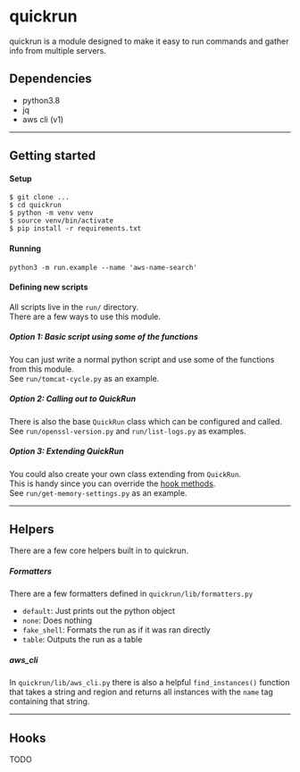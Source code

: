 # quickrun

quickrun is a module designed to make it easy to run commands and gather info from multiple servers.  

## Dependencies
- python3.8
- jq
- aws cli (v1)

---

## Getting started

#### Setup
```
$ git clone ...
$ cd quickrun
$ python -m venv venv
$ source venv/bin/activate
$ pip install -r requirements.txt
```

#### Running
```
python3 -m run.example --name 'aws-name-search'
```

#### Defining new scripts

All scripts live in the `run/` directory.  
There are a few ways to use this module.  

##### Option 1: Basic script using some of the functions
You can just write a normal python script and use some of the functions from this module.  
See `run/tomcat-cycle.py` as an example.  

##### Option 2: Calling out to QuickRun
There is also the base `QuickRun` class which can be configured and called.  
See `run/openssl-version.py` and `run/list-logs.py` as examples.  

##### Option 3: Extending QuickRun
You could also create your own class extending from `QuickRun`.  
This is handy since you can override the [hook methods](#Hooks).  
See `run/get-memory-settings.py` as an example.  

---

## Helpers

There are a few core helpers built in to quickrun.    

##### Formatters
There are a few formatters defined in `quickrun/lib/formatters.py`
-	`default`: Just prints out the python object
- `none`: Does nothing
- `fake_shell`: Formats the run as if it was ran directly
- `table`: Outputs the run as a table


##### aws_cli
In `quickrun/lib/aws_cli.py` there is also a helpful `find_instances()` function that takes a string and region and returns all instances with the `name` tag containing that string.  

---

## Hooks

TODO
